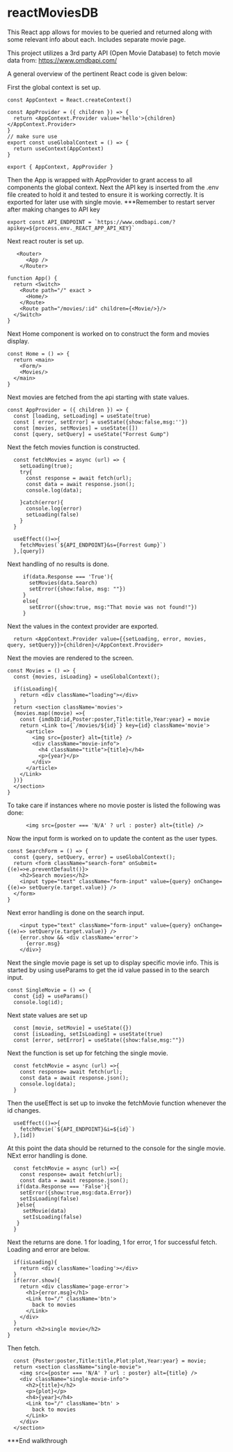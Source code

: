 # reactMoviesDB
This React app allows for movies to be queried and returned along with some relevant info about each. Includes separate movie page.

This project utilizes a 3rd party API (Open Movie Database) to fetch movie data from: https://www.omdbapi.com/

A general overview of the pertinent React code is given below:

First the global context is set up.
```React
const AppContext = React.createContext()

const AppProvider = ({ children }) => {
  return <AppContext.Provider value='hello'>{children}</AppContext.Provider>
}
// make sure use
export const useGlobalContext = () => {
  return useContext(AppContext)
}

export { AppContext, AppProvider }
```

Then the App is wrapped with AppProvider to grant access to all components the global context. Next the API key is inserted from the .env file created to hold it and tested to ensure it is working correctly. It is exported for later use with single movie. ***Remember to restart server after making changes to API key
```React
export const API_ENDPOINT = `https://www.omdbapi.com/?apikey=${process.env._REACT_APP_API_KEY}`
```

Next react router is set up.
```React
   <Router>
      <App />
    </Router>

function App() {
  return <Switch>
    <Route path="/" exact >
      <Home/>
    </Route>
    <Route path="/movies/:id" children={<Movie/>}/>
  </Switch>
}
```

Next Home component is worked on to construct the form and movies display.
```React
const Home = () => {
  return <main>
    <Form/>
    <Movies/>
  </main>
}
```

Next movies are fetched from the api starting with state values.
```React
const AppProvider = ({ children }) => {
  const [loading, setLoading] = useState(true)
  const [ error, setError] = useState({show:false,msg:''})
  const [movies, setMovies] = useState([])
  const [query, setQuery] = useState("Forrest Gump")
```

Next the fetch movies function is constructed.
```React
  const fetchMovies = async (url) => {
    setLoading(true);
    try{
      const response = await fetch(url);
      const data = await response.json();
      console.log(data);
      
    }catch(error){
      console.log(error)
      setLoading(false)
    }
  }
  
  useEffect(()=>{
    fetchMovies(`${API_ENDPOINT}&s={Forrest Gump}`)
  },[query])
 ```
 
 Next handling of no results is done.
 ```React
      if(data.Response === 'True'){
        setMovies(data.Search)
        setError({show:false, msg: ""})
      }
      else{
        setError({show:true, msg:"That movie was not found!"})
      } 
```

Next the values in the context provider are exported.
```React
  return <AppContext.Provider value={{setLoading, error, movies, query, setQuery}}>{children}</AppContext.Provider>
```


Next the movies are rendered to the screen.
```React
const Movies = () => {
  const {movies, isLoading} = useGlobalContext();

  if(isLoading){
    return <div className="loading"></div>
  }
  return <section className='movies'>
  {movies.map((movie) =>{
    const {imdbID:id,Poster:poster,Title:title,Year:year} = movie
    return <Link to={`/movies/${id}`} key={id} className='movie'>
      <article>
        <img src={poster} alt={title} />
        <div className="movie-info">
          <h4 className="title">{title}</h4>
          <p>{year}</p>
        </div>
      </article>
    </Link>
  })}
  </section>
}
```

To take care if instances where no movie poster is listed the following was done:
```React
      <img src={poster === 'N/A' ? url : poster} alt={title} />
```

Now the input form is worked on to update the content as the user types.
```React
const SearchForm = () => {
  const {query, setQuery, error} = useGlobalContext();
  return <form className="search-form" onSubmit={(e)=>e.preventDefault()}>
    <h2>Search movies</h2>
    <input type="text" className="form-input" value={query} onChange={(e)=> setQuery(e.target.value)} />
  </form>
}
```

Next error handling is done on the search input.
```React
    <input type="text" className="form-input" value={query} onChange={(e)=> setQuery(e.target.value)} />
    {error.show && <div className='error'>
      {error.msg}
    </div>}
```


Next the single movie page is set up to display specific movie info. This is started by using useParams to get the id value passed in to the search input.
```React
const SingleMovie = () => {
  const {id} = useParams()
  console.log(id);
```

Next state values are set up
```React
  const [movie, setMovie] = useState({})
  const [isLoading, setIsLoading] = useState(true)
  const [error, setError] = useState({show:false,msg:""})
```

Next the function is set up for fetching the single movie.
```React
  const fetchMovie = async (url) =>{
    const response= await fetch(url);
    const data = await response.json();
    console.log(data);
  }
```

Then the useEffect is set up to invoke the fetchMovie function whenever the id changes.
```React
  useEffect(()=>{
    fetchMovie(`${API_ENDPOINT}&i=${id}`)
  },[id])
```

At this point the data should be returned to the console for the single movie. NExt error handling is done.
```React
  const fetchMovie = async (url) =>{
    const response= await fetch(url);
    const data = await response.json();
   if(data.Response === 'False'){
    setError({show:true,msg:data.Error})
    setIsLoading(false)
   }else{
     setMovie(data)
     setIsLoading(false)
   }
  }
```

Next the returns are done. 1 for loading, 1 for error, 1 for successful fetch. Loading and error are below.
```React
  if(isLoading){
    return <div className='loading'></div>
  }
  if(error.show){
    return <div className='page-error'>
      <h1>{error.msg}</h1>
      <Link to="/" className='btn'>
        back to movies
      </Link>
    </div>
  }
  return <h2>single movie</h2>
}
```

Then fetch.
```React
  const {Poster:poster,Title:title,Plot:plot,Year:year} = movie;
  return <section className="single-movie">
    <img src={poster === 'N/A' ? url : poster} alt={title} />
    <div className="single-movie-info">
      <h2>{title}</h2>
      <p>{plot}</p>
      <h4>{year}</h4>
      <Link to="/" className='btn' >
        back to movies
      </Link>
    </div>
  </section>
```

***End walkthrough
